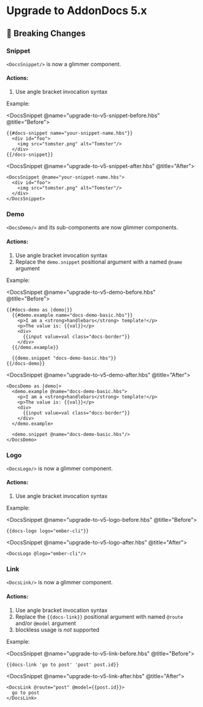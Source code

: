 # Upgrade to AddonDocs 5.x

## 🚨 Breaking Changes

### Snippet

`<DocsSnippet/>` is now a glimmer component.

#### Actions:
1. Use angle bracket invocation syntax

Example:

<DocsSnippet @name="upgrade-to-v5-snippet-before.hbs" @title="Before">

    {{#docs-snippet name="your-snippet-name.hbs"}}
      <div id="foo">
        <img src="tomster.png" alt="Tomster"/>
      </div>
    {{/docs-snippet}}
</DocsSnippet>

<DocsSnippet @name="upgrade-to-v5-snippet-after.hbs" @title="After">

    <DocsSnippet @name="your-snippet-name.hbs">
      <div id="foo">
        <img src="tomster.png" alt="Tomster"/>
      </div>
    </DocsSnippet>
</DocsSnippet>

### Demo

`<DocsDemo/>` and its sub-components are now glimmer components.

#### Actions:
1. Use angle bracket invocation syntax
1. Replace the `demo.snippet` positional argument with a named `@name` argument

Example:

<DocsSnippet @name="upgrade-to-v5-demo-before.hbs" @title="Before">

    {{#docs-demo as |demo|}}
      {{#demo.example name="docs-demo-basic.hbs"}}
        <p>I am a <strong>handlebars</strong> template!</p>
        <p>The value is: {{val}}</p>
        <div>
          {{input value=val class="docs-border"}}
        </div>
      {{/demo.example}}

      {{demo.snippet "docs-demo-basic.hbs"}}
    {{/docs-demo}}
</DocsSnippet>

<DocsSnippet @name="upgrade-to-v5-demo-after.hbs" @title="After">

    <DocsDemo as |demo|>
      <demo.example @name="docs-demo-basic.hbs">
        <p>I am a <strong>handlebars</strong> template!</p>
        <p>The value is: {{val}}</p>
        <div>
          {{input value=val class="docs-border"}}
        </div>
      </demo.example>

      <demo.snippet @name="docs-demo-basic.hbs"/>
    </DocsDemo>
</DocsSnippet>


### Logo

`<DocsLogo/>` is now a glimmer component.

#### Actions:
1. Use angle bracket invocation syntax

Example:

<DocsSnippet @name="upgrade-to-v5-logo-before.hbs" @title="Before">

    {{docs-logo logo="ember-cli"}}
</DocsSnippet>

<DocsSnippet @name="upgrade-to-v5-logo-after.hbs" @title="After">

    <DocsLogo @logo="ember-cli"/>
</DocsSnippet>

### Link

`<DocsLink/>` is now a glimmer component.

#### Actions:
1. Use angle bracket invocation syntax
2. Replace the `{{docs-link}}` positional argument with named `@route` and/or `@model` argument
3. blockless usage is *not* supported

Example:

<DocsSnippet @name="upgrade-to-v5-link-before.hbs" @title="Before">

    {{docs-link 'go to post' 'post' post.id}}
</DocsSnippet>

<DocsSnippet @name="upgrade-to-v5-link-after.hbs" @title="After">

    <DocsLink @route="post" @model={{post.id}}>
      go to post
    </DocsLink>
</DocsSnippet>